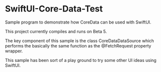 # SwiftUI-Core-Data-Test
Sample program to demonstrate how CoreData can be used with SwiftUI.

This project currently compiles and runs on Beta 5.

The key component of this sample is the class CoreDataDataSource which performs
the basically the same function as the @FetchRequest property wrapper.

This sample has been sort of a play ground to try some other UI ideas using SwiftUI.
